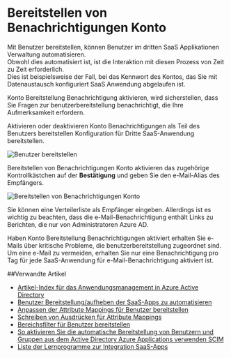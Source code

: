 <properties
    pageTitle="Konto Benachrichtigungen bereitstellen | Microsoft Azure"
    description="Erfahren Sie, wie Fragen zur benutzerbereitstellung benachrichtigt werden, die Ihre Aufmerksamkeit erfordern Konto Bereitstellung Benachrichtigung aktivieren."
    services="active-directory"
    documentationCenter=""
    authors="markusvi"
    manager="femila"
    editor=""/>

<tags
    ms.service="active-directory"
    ms.workload="identity"
    ms.tgt_pltfrm="na"
    ms.devlang="na"
    ms.topic="article"
    ms.date="10/10/2016"
    ms.author="markusvi"/>


# <a name="account-provisioning-notifications"></a>Bereitstellen von Benachrichtigungen Konto

Mit Benutzer bereitstellen, können Benutzer im dritten SaaS Applikationen Verwaltung automatisieren. <br>
Obwohl dies automatisiert ist, ist die Interaktion mit diesen Prozess von Zeit zu Zeit erforderlich. <br>
Dies ist beispielsweise der Fall, bei das Kennwort des Kontos, das Sie mit Datenaustausch konfiguriert SaaS Anwendung abgelaufen ist. 

Konto Bereitstellung Benachrichtigung aktivieren, wird sicherstellen, dass Sie Fragen zur benutzerbereitstellung benachrichtigt, die Ihre Aufmerksamkeit erfordern.

Aktivieren oder deaktivieren Konto Benachrichtigungen als Teil des Benutzers bereitstellen Konfiguration für Dritte SaaS-Anwendung bereitstellen.

![Benutzer bereitstellen][1] 



Bereitstellen von Benachrichtigungen Konto aktivieren das zugehörige Kontrollkästchen auf der **Bestätigung** und geben Sie den e-Mail-Alias des Empfängers.

![Bereitstellen von Benachrichtigungen Konto][2]
 


Sie können eine Verteilerliste als Empfänger eingeben. Allerdings ist es wichtig zu beachten, dass die e-Mail-Benachrichtigung enthält Links zu Berichten, die nur von Administratoren Azure AD.

Haben Konto Bereitstellung Benachrichtigungen aktiviert erhalten Sie e-Mails über kritische Probleme, die benutzerbereitstellung zugeordnet sind. Um eine e-Mail zu vermeiden, erhalten Sie nur eine Benachrichtigung pro Tag für jede SaaS-Anwendung für e-Mail-Benachrichtigung aktiviert ist.


##<a name="related-articles"></a>Verwandte Artikel

- [Artikel-Index für das Anwendungsmanagement in Azure Active Directory](active-directory-apps-index.md)
- [Benutzer Bereitstellung/aufheben der SaaS-Apps zu automatisieren](active-directory-saas-app-provisioning.md)
- [Anpassen der Attribute Mappings für Benutzer bereitstellen](active-directory-saas-customizing-attribute-mappings.md)
- [Schreiben von Ausdrücken für Attribute Mappings](active-directory-saas-writing-expressions-for-attribute-mappings.md)
- [Bereichsfilter für Benutzer bereitstellen](active-directory-saas-scoping-filters.md)
- [So aktivieren Sie die automatische Bereitstellung von Benutzern und Gruppen aus dem Active Directory Azure Applications verwenden SCIM](active-directory-scim-provisioning.md)
- [Liste der Lernprogramme zur Integration SaaS-Apps](active-directory-saas-tutorial-list.md)



<!--Image references-->
[1]: ./media/active-directory-saas-account-provisioning-notifications/ic766307.png
[2]: ./media/active-directory-saas-account-provisioning-notifications/ic766308.png
